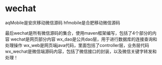 # wechat
aqMobile是安庆移动微信源码
hfmobile是合肥移动微信源码

最后wechat是所有微信源码的集合，使用maven框架编写，包括了4个部分的内容
wechat是网页部分内容
wx_dao是公共dao层，用于进行数据库的连接查询和处理操作
wx_web是网页端java代码，里面包括了controller层，业务层代码
wx_wechat是微信端源码内容，包括了微信接口的封装，以及微信关键字转发和处理！

